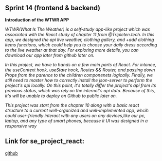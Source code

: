 ## Sprint 14 (frontend & backend)

**Introduction of the WTWR APP**

_WTWR(What Is The Weather) is a self-study app-like project which was associated with the React study of chapter 11 from @Tripleten.tech. In this app, we designed the api live weather, clothing gallery, and +add clothing items functions, which could help you to choose your daily dress according to the live weather at that day. For exploring more details, you can download our app later from github later on._

_In this project, we have to hands on a few main parts of React. For intance, the useContext hook, useState hook, Routes && Router, and passing down Props from the parence to the children componenets logically. Finally, we still need to master how to correctly install the json-server to perform the project's api locally. On this point, it's totally differ the project's api from its previous status, which was rely on the internet's api data. Because of this, it's will be unable to deploy on Github to public later on._

_This project was start from the chapter 10 along with a basic react structure to a current well-organized and well-implemented app, whcih could user-friendly interact with any users on any devices,like our pc, laptop, and any type of smart phones, because it UI was designed in a responsive way_

## Link for se_project_react:

[github](https://github.com/IMLUOAI/se_project_react.git)
